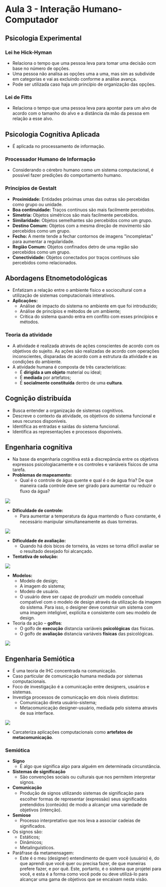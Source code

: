 # Aula 3 - Interação Humano-Computador

## Psicologia Experimental
### Lei he Hick-Hyman
* Relaciona o tempo que uma pessoa leva para tomar uma decisão ocm base no número de opções.
* Uma pessoa não analisa as opções uma a uma, mas sim as subdivide em categorias e vai as excluindo conforme a análise avança.
* Pode ser utilizada caso haja um princípio de organização das opções.
### Lei de Fitts
* Relaciona o tempo que uma pessoa leva para apontar para um alvo de acordo com o tamanho do alvo e a distância da mão da pessoa em relação a esse alvo.
## Psicologia Cognitiva Aplicada
* É aplicada no processamento de informação.
### Processador Humano de Informação
* Considerando o cérebro humano como um sistema computacional, é possível fazer predições do comportamento humano.
### Princípios de Gestalt
* **Proximidade:** Entidades próximas umas das outras são percebidas como grupo ou unidade.
* **Boa continuidade:** Traços contínuos são mais facilmente percebidos.
* **Simetria:** Objetos simétricos são mais facilmente percebidos.
* **Similaridade:** Objetos semelhantes são percebidos como um grupo.
* **Destino Comum:** Objetos com a mesma direção de movimento são percebidos como um grupo.
* **Fecho:** A mente tende a fechar contornos de imagens "incompletas" para aumentar a regularidade.
* **Região Comum:** Objetos confinados detro de uma região são percebidos como um grupo.
* **Conectividade:** Objetos conectados por traços contínuos são percebidos como relacionados.
## Abordagens Etnometodológicas
* Enfatizam a relação entre o ambiente fisico e sociocultural com a utilização de sistemas computacionais interativos.
* **Aplicações:**
  * Análise de impacto do sistema no ambiente em que foi introduzido;
  * Análise de princípios e métodos de um ambiente;
  * Crítica do sistema quando entra em conflito com esses princípios e métodos.
### Teoria da atividade
* A atividade é realizada através de ações conscientes de acordo com os objetivos do sujeito. As ações são realizadas de acordo com operações inconscientes, disparadas de acordo com a estrutura da atividade e as condições do ambiente.
* A atividade humana é composta de três características:
  * É **dirigida a um objeto** material ou ideal;
  * É **mediada** por artefatos;
  * É **socialmente constituída** dentro de uma **cultura**.
## Cognição distribuída
* Busca entender a organização de sistemas cognitivos.
* Descreve o contexto da atividade, os objetivos do sistema funcional e seus recursos disponíveis.
* Identifica as entradas e saídas do sistema funcional.
* Identifica as representações e processos disponíveis.
## Engenharia cognitiva
* Na base da engenharia cognitiva está a discrepância entre os objetivos expressos psicologiacamente e os controles e variáveis físicos de uma tarefa.
* **Problemas de mapeamento:**
  * Qual é o controle de água quente e qual é o de água fria? De que maneira cada controle deve ser girado para aumentar ou reduzir o ﬂuxo da água?

![](https://i.imgur.com/aJwzMZT.png)
* **Dificuldade de controle:**
  * Para  aumentar  a  temperatura  da água mantendo o ﬂuxo constante, é necessário manipular simultaneamente as duas torneiras.

![](https://i.imgur.com/AZer8UG.png.png)
* **Dificuldade de avaliação:**
  * Quando há dois bicos de torneira, às vezes se torna difícil avaliar se o resultado desejado foi alcançado.
* **Tentativa de solução:**

![](https://imgur.com/jXCEKKR.png)
* **Modelos:**
  * Modelo de design;
  * A imagem do sistema;
  * Modelo de usuário.
  * O usuário deve ser capaz de produzir um modelo conceitual compatível com o modelo de design através da utilização da imagem do sistema. Para isso, o designer deve construir um sistema com uma imagem inteligível, explícita e consistente com seu modelo de design.
* Teoria da ação – **golfos**:
  * O golfo de **execução** distancia variáveis **psicológicas** das físicas.
  * O golfo de **avaliação** distancia variáveis **físicas** das psicológicas.

![](https://imgur.com/2K8SABo.png)
## Engenharia Semiótica
* É uma teoria de IHC concentrada na comunicação.
* Caso particular de comunicação humana mediada por sistemas computacionais.
* Foco de investigação é a comunicação entre designers, usuários e sistemas.
* Investiga processos de comunicação em dois níveis distintos:
  * Comunicação direta usuário-sistema;
  * Metacomunicação designer-usuário, mediada pelo sistema através de sua interface.

![](https://imgur.com/rrpXVFv.png)
* Carcateriza aplicações computacionais como **artefatos de metacomunicação**.
### Semiótica
* **Signo**
  * É algo que significa algo para alguém em determinada circunstância.
* **Sistemas de significação**
  * São convenções sociais ou culturais que nos permitem interpretar signos.
* **Comunicação**
  * Produção de signos utilizando sistemas de signiﬁcação  para  escolher  formas  de  representar  (expressão)  seus  signiﬁcados  pretendidos (conteúdo) de modo a alcançar uma variedade de objetivos (intenção).
* **Semiose**
  * Processo interpretativo que nos leva a associar cadeias de signiﬁcados.
* Os signos são:
  * Estáticos;
  * Dinâmicos;
  * Metalinguísticos.
* Paráfrase da metamensagem:
  * Este é o meu (designer) entendimento de quem você (usuário) é, do que aprendi que você quer ou precisa fazer, de que maneiras prefere fazer, e por quê. Este, portanto, é o sistema que projetei para você, e esta é a forma como você pode ou deve utilizá-lo para alcançar uma gama de objetivos que se encaixam nesta visão.
